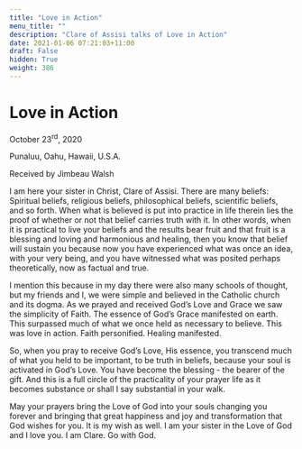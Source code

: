 ```yaml
---
title: "Love in Action"
menu_title: ""
description: "Clare of Assisi talks of Love in Action"
date: 2021-01-06 07:21:03+11:00
draft: False
hidden: True
weight: 386
---
```

# Love in Action

October 23<sup>rd</sup>, 2020

Punaluu, Oahu, Hawaii, U.S.A.

Received by Jimbeau Walsh



I am here your sister in Christ, Clare of Assisi. There are many beliefs: Spiritual beliefs, religious beliefs, philosophical beliefs, scientific beliefs, and so forth. When what is believed is put into practice in life therein lies the proof of whether or not that belief carries truth with it. In other words, when it is practical to live your beliefs and the results bear fruit and that fruit is a blessing and loving and harmonious and healing, then you know that belief will sustain you because now you have experienced what was once an idea, with your very being, and you have witnessed what was posited perhaps theoretically, now as factual and true. 

I mention this because in my day there were also many schools of thought, but my friends and I, we were simple and believed in the Catholic church and its dogma. As we prayed and received God’s Love and Grace we saw the simplicity of Faith. The essence of God’s Grace manifested on earth. This surpassed much of what we once held as necessary to believe. This was love in action. Faith personified. Healing manifested. 

So, when you pray to receive God’s Love, His essence, you transcend much of what you held to be important, to be truth in beliefs, because your soul is activated in God’s Love. You have become the blessing - the bearer of the gift. And this is a full circle of the practicality of your prayer life as it becomes substance or shall I say substantial in your walk. 

May your prayers bring the Love of God into your souls changing you forever and bringing that great happiness and joy and transformation that God wishes for you. It is my wish as well. I am your sister in the Love of God and I love you. I am Clare. Go with God.